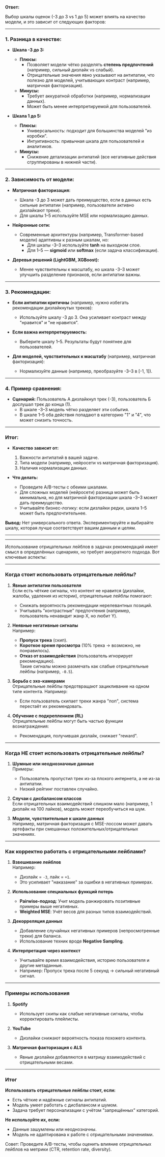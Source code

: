 **Ответ:**

Выбор шкалы оценок (-3 до 3 vs 1 до 5) может влиять на качество модели, и это зависит от следующих факторов:

---

### **1. Разница в качестве:**
- **Шкала -3 до 3:**  
  - **Плюсы:**  
    - Позволяет модели чётко разделять **степень предпочтений** (например, сильный дизлайк vs слабый).  
    - Отрицательные значения явно указывают на антипатии, что полезно для моделей, учитывающих контраст (например, матричная факторизация).  
  - **Минусы:**  
    - Требует аккуратной обработки (например, нормализации данных).  
    - Может быть менее интерпретируемой для пользователей.  

- **Шкала 1 до 5:**  
  - **Плюсы:**  
    - Универсальность: подходит для большинства моделей "из коробки".  
    - Интуитивность: привычная шкала для пользователей и аналитиков.  
  - **Минусы:**  
    - Снижение детализации антипатий (все негативные действия сгруппированы в нижней части).  

---

### **2. Зависимость от модели:**
- **Матричная факторизация:**  
  - Шкала -3 до 3 может дать преимущество, если в данных есть сильные антипатии (например, пользователи активно дизлайкают треки).  
  - Для шкалы 1–5 используйте MSE или нормализацию данных.  

- **Нейронные сети:**  
  - Современные архитектуры (например, Transformer-based модели) адаптивны к разным шкалам, но:  
    - Для шкалы -3–3 используйте **tanh** на выходном слое.  
    - Для 1–5 — **sigmoid** или **softmax** (если задача классификации).  

- **Деревья решений (LightGBM, XGBoost):**  
  - Менее чувствительны к масштабу, но шкала -3–3 может улучшить разделение признаков, если антипатии важны.  

---

### **3. Рекомендации:**
- **Если антипатии критичны** (например, нужно избегать рекомендации дизлайкнутых треков):  
  - Используйте шкалу -3 до 3. Она усиливает контраст между "нравится" и "не нравится".  

- **Если важна интерпретируемость:**  
  - Выберите шкалу 1–5. Результаты будут понятнее для пользователей.  

- **Для моделей, чувствительных к масштабу** (например, матричная факторизация):  
  - Нормализуйте данные (например, преобразуйте -3–3 в [-1, 1]).  

---

### **4. Пример сравнения:**
- **Сценарий:** Пользователь А дизлайкнул трек (-3), пользователь Б дослушал трек до конца (1).  
  - В шкале -3–3 модель чётко разделяет эти события.  
  - В шкале 1–5 оба действия попадают в категорию "1" и "4", что может снизить точность.  

---

### **Итог:**  
- **Качество зависит от:**  
  1. Важности антипатий в вашей задаче.  
  2. Типа модели (например, нейросети vs матричная факторизация).  
  3. Наличия нормализации данных.  

- **Что делать:**  
  - Проведите A/B-тесты с обеими шкалами.  
  - Для сложных моделей (нейросети) разница может быть минимальна, но для матричной факторизации шкала -3–3 может дать преимущество.  
  - Учитывайте бизнес-логику: если дизлайки редки, шкала 1–5 может быть предпочтительнее.  

**Вывод:** Нет универсального ответа. Экспериментируйте и выбирайте шкалу, которая лучше соответствует вашим данным и целям.

---
---

Использование отрицательных лейблов в задачах рекомендаций имеет смысл в определённых сценариях, но требует аккуратного подхода. Вот ключевые аспекты:

---

### **Когда стоит использовать отрицательные лейблы?**
1. **Явные антипатии пользователя**  
   Если есть чёткие сигналы, что контент не нравится (дизлайки, жалобы, удаления из истории), отрицательные лейблы помогают:  
   - Снижать вероятность рекомендации нерелевантных позиций.  
   - Учитывать "контрастные" предпочтения (например, пользователь ненавидит жанр X, но любит Y).  

2. **Неявные негативные сигналы**  
   Например:  
   - **Пропуск трека** (скип).  
   - **Короткое время просмотра** (10% трека → возможно, не понравилось).  
   - **Отказ от взаимодействия** (пользователь игнорирует рекомендацию).  
   Такие сигналы можно размечать как слабые отрицательные лейблы (например, `-0.5`).

3. **Борьба с эхо-камерами**  
   Отрицательные лейблы предотвращают зацикливание на одном типе контента. Например:  
   - Если пользователь скипает треки жанра "поп", система перестаёт их рекомендовать.  

4. **Обучение с подкреплением (RL)**  
   Отрицательные лейблы могут быть частью функции вознаграждения:  
   - Рекомендация, получившая дизлайк, снижает "reward".  

---

### **Когда НЕ стоит использовать отрицательные лейблы?**
1. **Шумные или неоднозначные данные**  
   Примеры:  
   - Пользователь пропустил трек из-за плохого интернета, а не из-за антипатии.  
   - Низкий рейтинг поставлен случайно.  

2. **Случаи с дисбалансом классов**  
   Если отрицательных взаимодействий слишком мало (например, 1 дизлайк на 100 лайков), модель может переобучиться на шум.  

3. **Модели, чувствительные к шкале данных**  
   Например, матричная факторизация с MSE-лоссом может давать артефакты при смешанных положительных/отрицательных значениях.  

---

### **Как корректно работать с отрицательными лейблами?**
1. **Взвешивание лейблов**  
   Например:  
   - Дизлайк = `-3`, лайк = `+1`.  
   - Это усиливает "наказание" за ошибки в негативных примерах.  

2. **Использование специальных функций потерь**  
   - **Pairwise-подход**: Учит модель ранжировать позитивные примеры выше негативных.  
   - **Weighted MSE**: Учёт весов для разных типов взаимодействий.  

3. **Декорреляция данных**  
   - Добавление случайных негативных примеров (непросмотренные треки) для баланса.  
   - Использование техник вроде **Negative Sampling**.  

4. **Интерпретация через контекст**  
   - Учитывайте время взаимодействия, историю пользователя и другие метаданные.  
   - Например: Пропуск трека после 5 секунд → сильный негативный сигнал.  

---

### **Примеры использования**
1. **Spotify**  
   - Использует скипы как слабые негативные сигналы, чтобы корректировать плейлисты.  

2. **YouTube**  
   - Дизлайки снижают вероятность показа похожего контента.  

3. **Матричная факторизация с ALS**  
   - Явные дизлайки добавляются в матрицу взаимодействий с отрицательными весами.  

---

### **Итог**
**Использовать отрицательные лейблы стоит, если:**  
- Есть чёткие и надёжные сигналы антипатий.  
- Модель умеет работать с дисбалансом и шумом.  
- Задача требует персонализации с учётом "запрещённых" категорий.  

**Не используйте их, если:**  
- Данные зашумлены или неоднозначны.  
- Модель не адаптирована к работе с отрицательными значениями.  

Совет: Проведите A/B-тесты, чтобы оценить влияние отрицательных лейблов на метрики (CTR, retention rate, diversity).